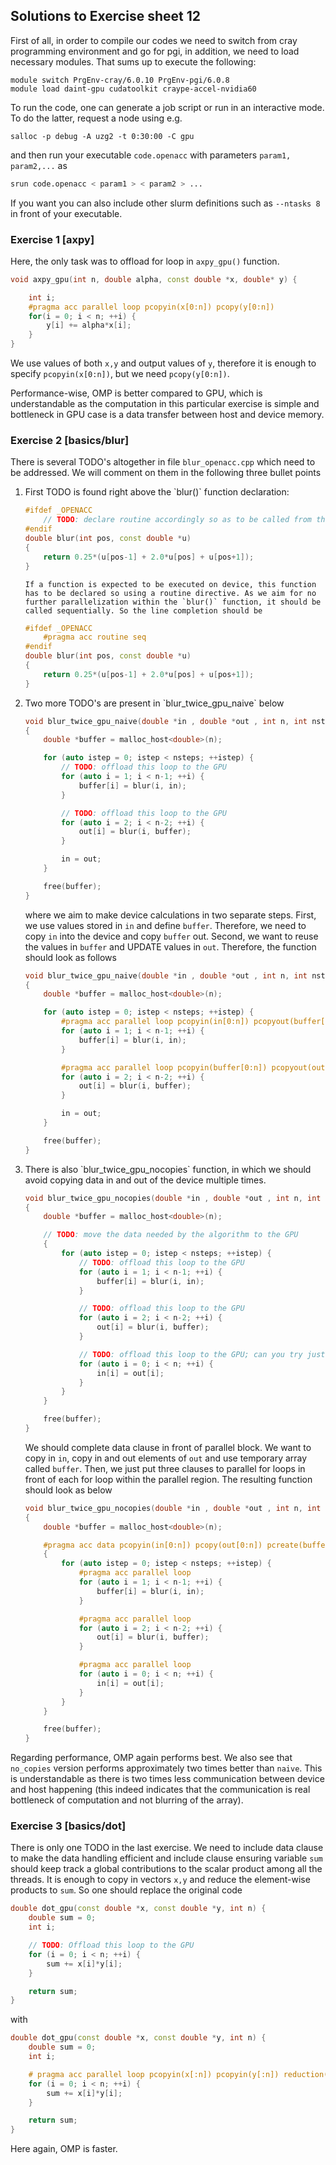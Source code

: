 ## Solutions to Exercise sheet 12


First of all, in order to compile our codes we need to switch from cray programming environment and go for pgi, in addition, we  need to load necessary modules. That sums up to execute the following:

```
module switch PrgEnv-cray/6.0.10 PrgEnv-pgi/6.0.8
module load daint-gpu cudatoolkit craype-accel-nvidia60
```

To run the code, one can generate a job script or run in an interactive mode. To do the latter, request a node using e.g.

```
salloc -p debug -A uzg2 -t 0:30:00 -C gpu
```
and then run your executable `code.openacc` with parameters `param1, param2,...` as 

```bash
srun code.openacc < param1 > < param2 > ...
```
If you want you can also include other slurm definitions such as `--ntasks 8` in front of your executable.

### Exercise 1 [axpy]

Here, the only task was to offload for loop in `axpy_gpu()` function. 

```C++
void axpy_gpu(int n, double alpha, const double *x, double* y) {

    int i;
    #pragma acc parallel loop pcopyin(x[0:n]) pcopy(y[0:n])
    for(i = 0; i < n; ++i) {
        y[i] += alpha*x[i];
    }
}
```

We use values of both `x,y` and output values of `y`, therefore it is enough to specify `pcopyin(x[0:n])`, but we need `pcopy(y[0:n])`. 

Performance-wise, OMP is better compared to GPU, which is understandable as the computation in this particular exercise is simple and bottleneck in GPU case is a data transfer between host and device memory. 

### Exercise 2 [basics/blur]

There is several TODO's altogether in file `blur_openacc.cpp` which need to be addressed. We will comment on them in the following three bullet points

<ol>
    
<li> First TODO is found right above the `blur()` function declaration:

```C++
#ifdef _OPENACC
    // TODO: declare routine accordingly so as to be called from the GPU
#endif
double blur(int pos, const double *u)
{
    return 0.25*(u[pos-1] + 2.0*u[pos] + u[pos+1]);
}
```

    If a function is expected to be executed on device, this function has to be declared so using a routine directive. As we aim for no further parallelization within the `blur()` function, it should be called sequentially. So the line completion should be 

```C++
#ifdef _OPENACC
    #pragma acc routine seq
#endif
double blur(int pos, const double *u)
{
    return 0.25*(u[pos-1] + 2.0*u[pos] + u[pos+1]);
}
```
</li>
    
<li> Two more TODO's are present in  `blur_twice_gpu_naive` below
    
```C++
void blur_twice_gpu_naive(double *in , double *out , int n, int nsteps)
{
    double *buffer = malloc_host<double>(n);

    for (auto istep = 0; istep < nsteps; ++istep) {
        // TODO: offload this loop to the GPU
        for (auto i = 1; i < n-1; ++i) {
            buffer[i] = blur(i, in);
        }

        // TODO: offload this loop to the GPU
        for (auto i = 2; i < n-2; ++i) {
            out[i] = blur(i, buffer);
        }

        in = out;
    }

    free(buffer);
}
```
                                 
where we aim to make device calculations in two separate steps. First, we use values stored in `in` and define `buffer`. Therefore, we need to copy `in` into the device and copy `buffer` out. Second, we want to reuse the values in `buffer` and  UPDATE values in `out`. Therefore, the function should look as follows

```C++
void blur_twice_gpu_naive(double *in , double *out , int n, int nsteps)
{
    double *buffer = malloc_host<double>(n);

    for (auto istep = 0; istep < nsteps; ++istep) {
        #pragma acc parallel loop pcopyin(in[0:n]) pcopyout(buffer[0:n])
        for (auto i = 1; i < n-1; ++i) {
            buffer[i] = blur(i, in);
        }

        #pragma acc parallel loop pcopyin(buffer[0:n]) pcopyout(out[2:n-4])
        for (auto i = 2; i < n-2; ++i) {
            out[i] = blur(i, buffer);
        }

        in = out;
    }

    free(buffer);
}
```              
                                 
</li>
        
<li> There is also `blur_twice_gpu_nocopies` function, in which we should avoid copying data in and out of the device multiple times. 

```C++                          
void blur_twice_gpu_nocopies(double *in , double *out , int n, int nsteps)
{
    double *buffer = malloc_host<double>(n);

    // TODO: move the data needed by the algorithm to the GPU
    {
        for (auto istep = 0; istep < nsteps; ++istep) {
            // TODO: offload this loop to the GPU
            for (auto i = 1; i < n-1; ++i) {
                buffer[i] = blur(i, in);
            }

            // TODO: offload this loop to the GPU
            for (auto i = 2; i < n-2; ++i) {
                out[i] = blur(i, buffer);
            }

            // TODO: offload this loop to the GPU; can you try just the pointer assignment?
            for (auto i = 0; i < n; ++i) {
                in[i] = out[i];
            }
        }
    }

    free(buffer);
}
```
We should complete data clause in front of parallel block. We want to copy in `in`, copy in and out elements of `out` and use temporary array called `buffer`. Then, we just put three clauses to parallel for loops in front of each for loop within the parallel region. The resulting function should look as below
```C++
void blur_twice_gpu_nocopies(double *in , double *out , int n, int nsteps)
{
    double *buffer = malloc_host<double>(n);

    #pragma acc data pcopyin(in[0:n]) pcopy(out[0:n]) pcreate(buffer[0:n])
    {
        for (auto istep = 0; istep < nsteps; ++istep) {
            #pragma acc parallel loop
            for (auto i = 1; i < n-1; ++i) {
                buffer[i] = blur(i, in);
            }

            #pragma acc parallel loop
            for (auto i = 2; i < n-2; ++i) {
                out[i] = blur(i, buffer);
            }

            #pragma acc parallel loop
            for (auto i = 0; i < n; ++i) {
                in[i] = out[i];
            }
        }
    }

    free(buffer);
}
```
</li>
</ol>
    
Regarding performance, OMP again performs best. We also see that `no_copies` version performs approximately two times better than `naive`. This is understandable as there is two times less communication between device and host happening (this indeed indicates that the communication is real bottleneck of computation and not blurring of the array).
   
### Exercise 3 [basics/dot]

There is only one TODO in the last exercise. We need to include data clause to make the data handling efficient and include clause ensuring variable `sum` should keep track a global contributions to the scalar product among all the threads. It is enough to copy in vectors `x,y` and reduce the element-wise products to `sum`. So one should replace the original code

```C++
double dot_gpu(const double *x, const double *y, int n) {
    double sum = 0;
    int i;

    // TODO: Offload this loop to the GPU
    for (i = 0; i < n; ++i) {
        sum += x[i]*y[i];
    }

    return sum;
}
```

with

```C++
double dot_gpu(const double *x, const double *y, int n) {
    double sum = 0;
    int i;

    # pragma acc parallel loop pcopyin(x[:n]) pcopyin(y[:n]) reduction(+:sum)
    for (i = 0; i < n; ++i) {
        sum += x[i]*y[i];
    }

    return sum;
}
```
    
Here again, OMP is faster.    
